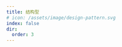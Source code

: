```yaml
---
title: 结构型
# icon: /assets/image/design-pattern.svg
index: false
dir:
  order: 3
---
```


<Catalog />